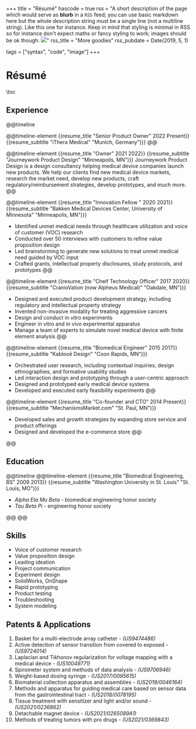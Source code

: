+++
title = "Résumé"
hascode = true
rss = "A short description of the page which would serve as **blurb** in a `RSS` feed; you can use basic markdown here but the whole description string must be a single line (not a multiline string). Like this one for instance. Keep in mind that styling is minimal in RSS so for instance don't expect maths or fancy styling to work; images should be ok though: ![](https://upload.wikimedia.org/wikipedia/en/b/b0/Rick_and_Morty_characters.jpg)"
rss_title = "More goodies"
rss_pubdate = Date(2019, 5, 1)

tags = ["syntax", "code", "image"]
+++

# Résumé

\toc

## Experience

@@timeline

@@timeline-element
   {{resume_title "Senior Product Owner" 2022 Present}}
   {{resume_subtitle "iThera Medical" "Munich, Germany")}}
@@

@@timeline-element
   {{resume_title "Owner" 2021 2022}}
   {{resume_subtitle "Journeywork Product Design" "Minneapolis, MN")}}
   Journeywork Product Design is a design consultancy helping medical device companies launch new products. We help our clients find new medical device markets, research the market need, develop new products, craft regulatory/reimbursement strategies, develop prototypes, and much more.
@@

@@timeline-element
   {{resume_title "Innovation Fellow " 2020 2021}}
   {{resume_subtitle "Bakken Medical Devices Center, University of Minnesota" "Minneapolis, MN")}}

 * Identified unmet medical needs through healthcare utilization and voice of customer (VOC) research
 * Conducted over 50 interviews with customers to refine value proposition design
 * Led brainstorming to generate new solutions to treat unmet medical need guided by VOC input
 * Crafted grants, intellectual property disclosures, study protocols, and prototypes
@@
  
@@timeline-element
  {{resume_title "Cheif Technology Officer" 2017 2020}}
  {{resume_subtitle "CranioVation (now Alpheus Medical)" "Oakdale, MN")}}
  
* Designed and executed product development strategy, including regulatory and intellectual property strategy
* Invented non-invasive modality for treating aggressive cancers
* Design and conduct in vitro experiments
* Engineer in vitro and in vivo experimental apparatus
* Manage a team of experts to simulate novel medical device with finite element analysis
@@

@@timeline-element
  {{resume_title "Biomedical Engineer" 2015 2017}}
  {{resume_subtitle "Kablooē Design" "Coon Rapids, MN")}}

* Orchestrated user research, including contextual inquiries, design ethnographies, and formative usability studies
* Led interaction design and prototyping through a user-centric approach
* Designed and prototyped early medical device systems
* Developed and executed early feasibility experiments
@@

@@timeline-element
  {{resume_title "Co-founder and CTO" 2014 Present}}
  {{resume_subtitle "MechanismsMarket.com" "St. Paul, MN")}}

* Developed sales and growth strategies by expanding store service and product offerings
* Designed and developed the e-commerce store
@@

@@

## Education
@@timeline
@@timeline-element
  {{resume_title "Biomedical Engineering, BS" 2009 2013}}
  {{resume_subtitle "Washington University in St. Louis" "St. Louis, MO")}}

 * *Alpha Eta Mu Beta* - biomedical engineering honor society
 * *Tau Beta Pi* - engineering honor society

@@
@@

## Skills
 * Voice of customer research
 * Value proposition design
 * Leading ideation
 * Project communication
 * Experiment design
 * SolidWorks, OnShape
 * Rapid prototyping
 * Product testing
 * Troubleshooting
 * System modeling

## Patents & Applications

 1. Basket for a multi-electrode array catheter - *(US9474486)*
 1. Active detection of sensor transition from covered to exposed - *(US9724014)*
 1. Laplacian and Tikhonov regularization for voltage mapping with a medical device - *(US10049771)*
 1. Spirometer system and methods of data analysis - *(US9706946)*
 1. Weight-based dosing syringe - *(US2017/0095615)*
 1. Biomaterial collection apparatus and assemblies - *(US2019/0046164)*
 1. Methods and apparatus for guiding medical care based on sensor data from the gastrointestinal tract - *(US2018/0078195)*
 1. Tissue treatment with sensitizer and light and/or sound - *(US2021/0236862)*
 1. Detachable magnet device - *(US2021/0265089A1)*
 1. Methods of treating tumors with pro drugs  - *(US2021/0369843)*


  <!-- @@timeline-element

    @@resume-title
        @@resume-pos Co-founder and CTO @@
        @@resume-date 2014 - Present @@
    @@
    @@resume-subtitle
        @@resume-org  [MechanismsMarket.com](MechanismsMarket.com) @@
        @@resume-loc  St. Paul, MN @@
    @@ -->